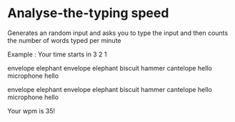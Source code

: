 # Analyse-the-typing speed 
Generates an random input and asks you to type the input and then counts the number of words typed per minute

Example : Your time starts in
3
2
1

envelope elephant envelope elephant biscuit hammer cantelope hello microphone hello

envelope elephant envelope elephant biscuit hammer cantelope hello microphone hello

Your wpm is 35!
